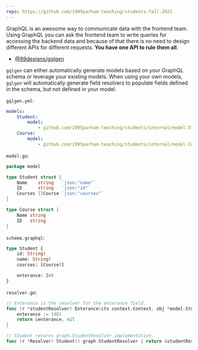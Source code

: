```yaml
---
repo: https://github.com/1995parham-teaching/students-fall-2022
---
```


GraphQL is an awesome way to communicate data with the frontend team. Using GraphQL you can ask the frontend team to write queries for accessing the backend data and because of that there is no need to design different APIs for different requests. **You have one API to rule them all**.

-   [@99designs/gqlgen](https://github.com/99designs/gqlgen)

`gqlgen` can either automatically generate models based on your GraphQL schema or leverage your existing models.
When using your own models, `gqlgen` will automatically generate field resolvers to populate fields defined in the schema, but not defined in your model.

`gqlgen.yml`:

```yaml
models:
    Student:
        model:
            - github.com/1995parham-teaching/students/internal/model.Student
    Course:
        model:
            - github.com/1995parham-teaching/students/internal/model.Course
```

`model.go`:

```go
package model

type Student struct {
	Name    string   `json:"name"`
	ID      string   `json:"id"`
	Courses []Course `json:"courses"`
}

type Course struct {
	Name string
	ID   string
}
```

`schema.graphql`:

```graphql
type Student {
    id: String!
    name: String!
    courses: [Course!]

    enterance: Int
}
```

`resolver.go`:

```go
// Enterance is the resolver for the enterance field.
func (r *studentResolver) Enterance(ctx context.Context, obj *model.Student) (*int, error) {
	enterance := 1401
	return &enterance, nil
}

// Student returns graph.StudentResolver implementation.
func (r *Resolver) Student() graph.StudentResolver { return &studentResolver{r} }
```
